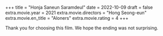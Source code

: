 +++
title = "Honja Saneun Saramdeul"
date = 2022-10-09
draft = false
extra.movie.year = 2021
extra.movie.directors = "Hong Seong-eun"
extra.movie.en_title = "Aloners"
extra.movie.rating = 4
+++

Thank you for choosing this film. We hope the ending was not surprising.<!-- more -->
